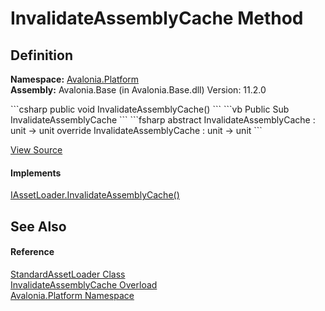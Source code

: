 # InvalidateAssemblyCache Method




## Definition
**Namespace:** <a href="N_Avalonia_Platform">Avalonia.Platform</a>  
**Assembly:** Avalonia.Base (in Avalonia.Base.dll) Version: 11.2.0

<Tabs groupId="api-code-preview">
<TabItem value="csharp" label="C#">
```csharp
public void InvalidateAssemblyCache()
```
</TabItem>
<TabItem value="vb" label="VB">
```vb
Public Sub InvalidateAssemblyCache
```
</TabItem>
<TabItem value="fsharp" label="F#">
```fsharp
abstract InvalidateAssemblyCache : unit -> unit 
override InvalidateAssemblyCache : unit -> unit 
```
</TabItem>
</Tabs>



<a href="https://github.com/AvaloniaUI/Avalonia/tree/master/src/Avalonia.Base/Platform/StandardAssetLoader.cs#L165" title="View the source code">View Source</a>



#### Implements
<a href="M_Avalonia_Platform_IAssetLoader_InvalidateAssemblyCache">IAssetLoader.InvalidateAssemblyCache()</a>  


## See Also


#### Reference
<a href="T_Avalonia_Platform_StandardAssetLoader">StandardAssetLoader Class</a>  
<a href="Overload_Avalonia_Platform_StandardAssetLoader_InvalidateAssemblyCache">InvalidateAssemblyCache Overload</a>  
<a href="N_Avalonia_Platform">Avalonia.Platform Namespace</a>  

